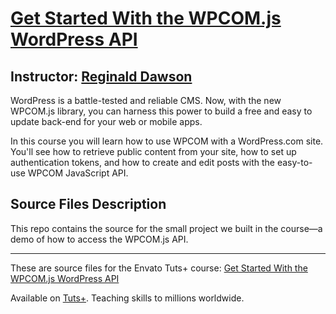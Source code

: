 # [Get Started With the WPCOM.js WordPress API][published url]
## Instructor: [Reginald Dawson][instructor url]


WordPress is a battle-tested and reliable CMS. Now, with the new WPCOM.js library, you can harness this power to build a free and easy to update back-end for your web or mobile apps.

In this course you will learn how to use WPCOM with a WordPress.com site. You'll see how to retrieve public content from your site, how to set up authentication tokens, and how to create and edit posts with the easy-to-use WPCOM JavaScript API.

## Source Files Description

This repo contains the source for the small project we built in the course—a demo of how to access the WPCOM.js API.

------

These are source files for the Envato Tuts+ course: [Get Started With the WPCOM.js WordPress API][published url]

Available on [Tuts+](https://tutsplus.com). Teaching skills to millions worldwide.

[published url]: https://code.tutsplus.com/courses/get-started-with-the-wpcom.js-wordpress-api
[instructor url]: https://tutsplus.com/authors/reginald-dawson
